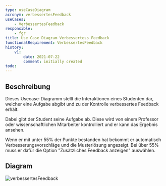 ```yaml
---
type: useCaseDiagram
acronym: verbessertesFeedback
useCases:
    - VerbessertesFeedback
responsible: 
    - fgr
title: Use Case Diagram Verbessertess Feedback
functionalRequirement: VerbessertesFeedback
history:
    v1:
        date: 2021-07-22
        comment: initially created
todo: 
---
```


## Beschreibung

Dieses Usecase-Diagramm stellt die Interaktionen eines Studenten dar, welcher eine Aufgabe abgibt und zu der Kontrolle verbessertes Feedback erhält.

Dabei gibt der Student seine Aufgabe ab.
Diese wird von einem Professor oder wissenschaftlichen Mitarbeiter kontrolliert und er kann das Ergebnis ansehen.

Wenn er mit unter 55% der Punkte bestanden hat bekommt er automatisch Verbesserungsvorschläge und die Musterlösung angezeigt.
Bei über 55% muss er dafür die Option "Zusätzliches Feedback anzeigen" auswählen.

## Diagram

![verbessertesFeedback](useCaseVerbessertesFeedback.png)



